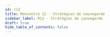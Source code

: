 ```yaml
---
id: r12
title: Rencontre 12 - Stratégies de sauvegarde
sidebar_label: R12 - Stratégies de sauvegarde
draft: true
hide_table_of_contents: false
---
```



